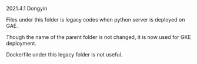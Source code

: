 2021.4.1 Dongyin

Files under this folder is legacy codes when python server is deployed on GAE.

Though the name of the parent folder is not changed, it is now used for GKE deployment.

Dockerfile under this legacy folder is not useful.
